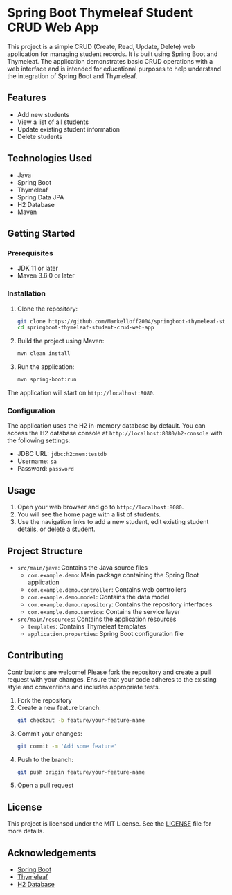 # Spring Boot Thymeleaf Student CRUD Web App

This project is a simple CRUD (Create, Read, Update, Delete) web application for managing student records. It is built using Spring Boot and Thymeleaf. The application demonstrates basic CRUD operations with a web interface and is intended for educational purposes to help understand the integration of Spring Boot and Thymeleaf.

## Features

- Add new students
- View a list of all students
- Update existing student information
- Delete students

## Technologies Used

- Java
- Spring Boot
- Thymeleaf
- Spring Data JPA
- H2 Database
- Maven

## Getting Started

### Prerequisites

- JDK 11 or later
- Maven 3.6.0 or later

### Installation

1. Clone the repository:
    ```bash
    git clone https://github.com/Markelloff2004/springboot-thymeleaf-student-crud-web-app.git
    cd springboot-thymeleaf-student-crud-web-app
    ```

2. Build the project using Maven:
    ```bash
    mvn clean install
    ```

3. Run the application:
    ```bash
    mvn spring-boot:run
    ```

The application will start on `http://localhost:8080`.

### Configuration

The application uses the H2 in-memory database by default. You can access the H2 database console at `http://localhost:8080/h2-console` with the following settings:

- JDBC URL: `jdbc:h2:mem:testdb`
- Username: `sa`
- Password: `password`

## Usage

1. Open your web browser and go to `http://localhost:8080`.
2. You will see the home page with a list of students.
3. Use the navigation links to add a new student, edit existing student details, or delete a student.

## Project Structure

- `src/main/java`: Contains the Java source files
    - `com.example.demo`: Main package containing the Spring Boot application
    - `com.example.demo.controller`: Contains web controllers
    - `com.example.demo.model`: Contains the data model
    - `com.example.demo.repository`: Contains the repository interfaces
    - `com.example.demo.service`: Contains the service layer
- `src/main/resources`: Contains the application resources
    - `templates`: Contains Thymeleaf templates
    - `application.properties`: Spring Boot configuration file

## Contributing

Contributions are welcome! Please fork the repository and create a pull request with your changes. Ensure that your code adheres to the existing style and conventions and includes appropriate tests.

1. Fork the repository
2. Create a new feature branch:
    ```bash
    git checkout -b feature/your-feature-name
    ```
3. Commit your changes:
    ```bash
    git commit -m 'Add some feature'
    ```
4. Push to the branch:
    ```bash
    git push origin feature/your-feature-name
    ```
5. Open a pull request

## License

This project is licensed under the MIT License. See the [LICENSE](LICENSE) file for more details.

## Acknowledgements

- [Spring Boot](https://spring.io/projects/spring-boot)
- [Thymeleaf](https://www.thymeleaf.org/)
- [H2 Database](http://www.h2database.com/html/main.html)
